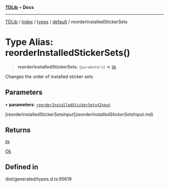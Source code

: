 [**TDLib**](../../../../../../README.md) • **Docs**

***

[TDLib](../../../../../../modules.md) / [index](../../../../../README.md) / [types](../../../README.md) / [default](../README.md) / reorderInstalledStickerSets

# Type Alias: reorderInstalledStickerSets()

> **reorderInstalledStickerSets**: (`parameters`) => [`Ok`](Ok-1.md)

Changes the order of installed sticker sets

## Parameters

• **parameters**: [`reorderInstalledStickerSets$Input`](reorderInstalledStickerSets$Input.md)

[reorderInstalledStickerSets$Input](reorderInstalledStickerSets$Input.md)

## Returns

[`Ok`](Ok-1.md)

[Ok](Ok-1.md)

## Defined in

dist/generated/types.d.ts:95619
